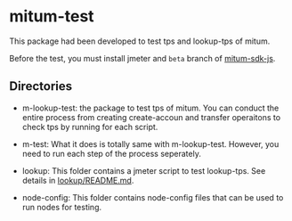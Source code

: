 # mitum-test

This package had been developed to test tps and lookup-tps of mitum.

Before the test, you must install jmeter and `beta` branch of [mitum-sdk-js](http://github.com/ProtoconNet/mitum-sdk-js).

## Directories

* m-lookup-test: the package to test tps of mitum. You can conduct the entire process from creating create-accoun and transfer operaitons to check tps by running for each script.

* m-test: What it does is totally same with m-lookup-test. However, you need to run each step of the process seperately.

* lookup: This folder contains a jmeter script to test lookup-tps. See details in [lookup/README.md](lookup/README.md).

* node-config: This folder contains node-config files that can be used to run nodes for testing.